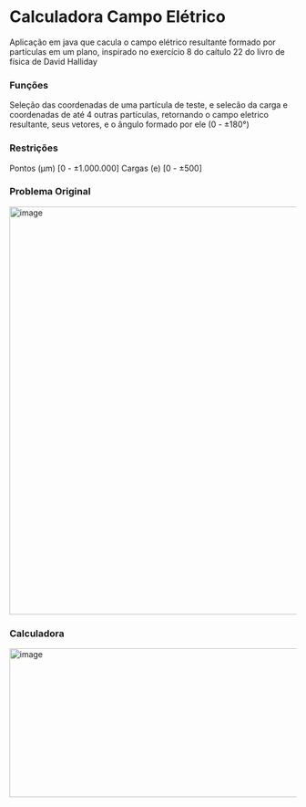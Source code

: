 # Calculadora Campo Elétrico
Aplicação em java que cacula o campo elétrico resultante formado por partículas em um plano, inspirado no exercício 8 do caítulo 22 do livro de física de David Halliday

### Funções
Seleção das coordenadas de uma partícula de teste, e selecão da carga e coordenadas de até 4 outras partículas, retornando o campo eletrico resultante, seus vetores, e o ângulo formado por ele (0 - ±180°)

### Restrições
Pontos (µm) [0 - ±1.000.000]
Cargas (e) [0 - ±500]

### Problema Original
<img width="1080" height="715" alt="image" src="https://github.com/user-attachments/assets/fe243ff6-7ec2-4975-8729-cfeba5fe9103" />

### Calculadora
<img width="784" height="261" alt="image" src="https://github.com/user-attachments/assets/9c459f41-3598-416d-bea6-df6c18bd2368" />
